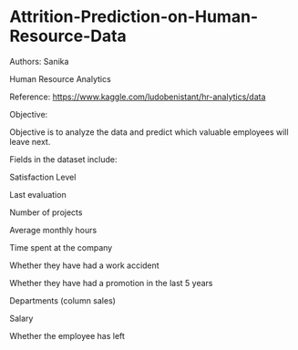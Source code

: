 # Attrition-Prediction-on-Human-Resource-Data
Authors: Sanika


Human Resource Analytics

Reference: https://www.kaggle.com/ludobenistant/hr-analytics/data


Objective:

Objective is to analyze the data and predict which valuable employees will leave next.



Fields in the dataset include:

Satisfaction Level

Last evaluation

Number of projects

Average monthly hours

Time spent at the company

Whether they have had a work accident

Whether they have had a promotion in the last 5 years

Departments (column sales)

Salary

Whether the employee has left
